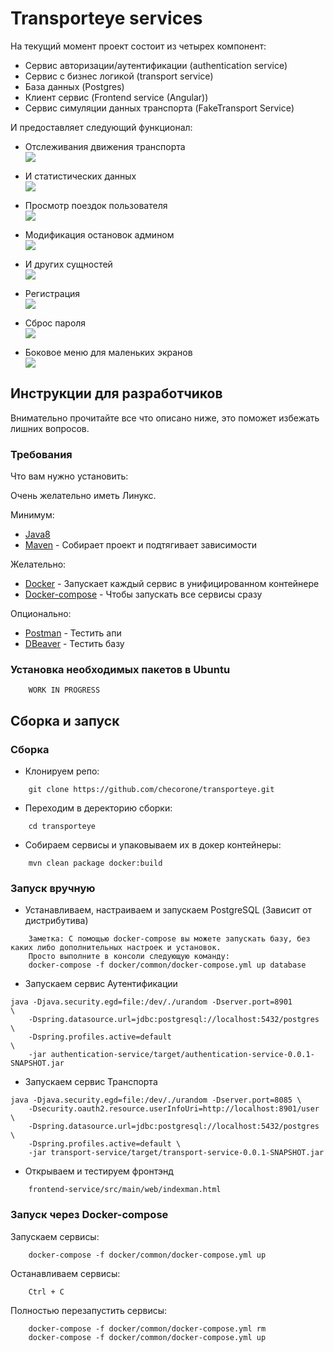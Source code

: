 # Transporteye services 

На текущий момент проект состоит из четырех компонент:
* Сервис авторизации/аутентификации (authentication service)
* Сервис с бизнес логикой (transport service)
* База данных (Postgres)
* Клиент сервис (Frontend service (Angular))
* Сервис симуляции данных транспорта (FakeTransport Service)

И предоставляет следующий функционал:

* Отслеживания движения транспорта  
![](gifs/map.gif)

* И статистических данных  
![](gifs/analit.gif)

* Просмотр поездок пользователя  
![](gifs/trips.gif)

* Модификация остановок админом  
![](gifs/stops.gif)

* И других сущностей  
![](gifs/modify.gif)

* Регистрация  
![](gifs/register.gif)

* Сброс пароля  
![](gifs/reset.gif)

* Боковое меню для маленьких экранов  
![](gifs/mini.gif)

## Инструкции для разработчиков

Внимательно прочитайте все что описано ниже, это поможет избежать лишних вопросов.

### Требования

Что вам нужно установить:

Очень желательно иметь Линукс.

Минимум:
* [Java8](https://java.com/ru/download/)
* [Maven](https://maven.apache.org/) - Собирает проект и подтягивает зависимости

Желательно:
* [Docker](https://www.docker.com/) - Запускает каждый сервис в унифицированном контейнере 
* [Docker-compose](https://docs.docker.com/compose/install/) - Чтобы запускать все сервисы сразу

Опционально:
* [Postman](https://www.getpostman.com/) - Тестить апи
* [DBeaver](https://dbeaver.io/) - Тестить базу

### Установка необходимых пакетов в Ubuntu

```
    WORK IN PROGRESS
```

## Сборка и запуск

### Сборка

+ Клонируем репо:
```
    git clone https://github.com/checorone/transporteye.git
```

+ Переходим в деректорию сборки:
```
    cd transporteye
```

+ Собираем сервисы и упаковываем их в докер контейнеры:
```
    mvn clean package docker:build
```
### Запуск вручную

+ Устанавливаем, настраиваем и запускаем PostgreSQL (Зависит от дистрибутива)
    
```
    Заметка: С помощью docker-compose вы можете запускать базу, без каких либо дополнительных настроек и установок. 
    Просто выполните в консоли следующую команду:
    docker-compose -f docker/common/docker-compose.yml up database
```
    
+ Запускаем сервис Аутентификации
```
java -Djava.security.egd=file:/dev/./urandom -Dserver.port=8901         \ 
    -Dspring.datasource.url=jdbc:postgresql://localhost:5432/postgres   \
    -Dspring.profiles.active=default                                    \
    -jar authentication-service/target/authentication-service-0.0.1-SNAPSHOT.jar
```
+ Запускаем сервис Транспорта
```
java -Djava.security.egd=file:/dev/./urandom -Dserver.port=8085 \
    -Dsecurity.oauth2.resource.userInfoUri=http://localhost:8901/user \
    -Dspring.datasource.url=jdbc:postgresql://localhost:5432/postgres \
    -Dspring.profiles.active=default \
    -jar transport-service/target/transport-service-0.0.1-SNAPSHOT.jar
```
+ Открываем и тестируем фронтэнд
```
    frontend-service/src/main/web/indexman.html
```

### Запуск через Docker-compose

Запускаем сервисы:

```
    docker-compose -f docker/common/docker-compose.yml up
```

Останавливаем сервисы:

```
    Ctrl + C
```

Полностью перезапустить сервисы:

```
    docker-compose -f docker/common/docker-compose.yml rm
    docker-compose -f docker/common/docker-compose.yml up
```